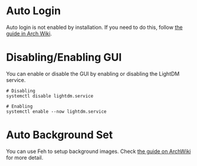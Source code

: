 # Auto Login

Auto login is not enabled by installation. If you need to do this, follow [the guide in Arch Wiki](https://wiki.archlinux.org/title/LightDM#Enabling_autologin).

# Disabling/Enabling GUI

You can enable or disable the GUI by enabling or disabling the LightDM service.

```shell
# Disabling
systemctl disable lightdm.service

# Enabling
systemctl enable --now lightdm.service
```

# Auto Background Set

You can use Feh to setup background images. Check [the guide on ArchWiki](https://wiki.archlinux.org/title/Feh#Set_the_wallpaper) for more detail.
